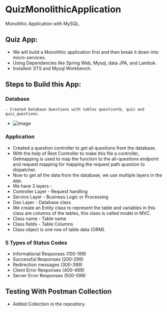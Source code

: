 # QuizMonolithicApplication
Monolithic Application with MySQL.

## Quiz App:
- We will build a Monolithic application first and then break it down into micro-services.
- Using Dependencies like Spring Web, Mysql, data JPA, and Lambok.
- Installed: STS and Mysql Workbench.

## Steps to Build this App:

### Database
```text
- Created Database Questions with tables questiontb, quiz and quiz_questions.
```
- ![image](https://github.com/pranjalisingh1201/QuizMonolithicApplication/assets/75729195/f107d935-f479-4b58-aee9-4a566bdce5b6)


### Application
- Created a question controller to get all questions from the database.
- With the help of Rest Controller to make this file a controller, Getmapping is used to map the function to the all-questions endpoint and request mapping for mapping the request path question to dispatcher.
- Now to get all the data from the database, we use multiple layers in the app.
- We have 3 layers -
- Controller Layer - Request handling
- Service Layer - Business Logic or Processing
- Dao Layer   - Database class
- We create an Entity class to represent the table and variables in this class are columns of the tables, this class is called model in MVC.
- Class name  - Table name
- Class fields - Table Columns
- Class object is one row of table data (ORM).
	
### 5 Types  of Status Codes
- Informational Responses (100-199)
- Successful Responses (200-299)
- Redirection messages (300-399)
- Client Error Responses (400-499)
- Server Error Responses (500-599)

## Testing With Postman Collection
- Added Collection in the repository.
